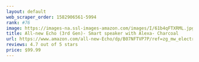 ```yaml
---
layout: default 
﻿web_scraper_order: 1582906561-5994
rank: #76
image: https://images-na.ssl-images-amazon.com/images/I/61b4qFTXRML.jpg
title: All-new Echo (3rd Gen)- Smart speaker with Alexa- Charcoal
url: https://www.amazon.com/all-new-Echo/dp/B07NFTVP7P/ref=zg_mw_electronics_76?_encoding=UTF8&psc=1&refRID=ZHM6Y8WS5P854PNNCX7R
reviews: 4.7 out of 5 stars
price: $99.99 
---
```

